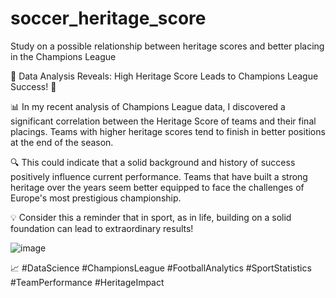 # soccer_heritage_score
Study on a possible relationship between heritage scores and better placing in the Champions League

🚀 Data Analysis Reveals: High Heritage Score Leads to Champions League Success! 🚀

📊 In my recent analysis of Champions League data, I discovered a significant correlation between the Heritage Score of teams and their final placings. Teams with higher heritage scores tend to finish in better positions at the end of the season.

🔍 This could indicate that a solid background and history of success positively influence current performance. Teams that have built a strong heritage over the years seem better equipped to face the challenges of Europe's most prestigious championship.

💡 Consider this a reminder that in sport, as in life, building on a solid foundation can lead to extraordinary results!

![image](https://github.com/giuseppemaiorano/soccer_heritage_score/assets/40656151/91fbeb42-6fd8-47ef-bf76-02ce740116fa)

📈 #DataScience #ChampionsLeague #FootballAnalytics #SportStatistics #TeamPerformance #HeritageImpact
